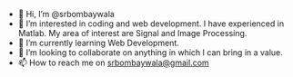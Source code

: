 - 👋 Hi, I’m @srbombaywala
- 👀 I’m interested in coding and web development. I have experienced in Matlab. My area of interest are Signal and Image Processing.
- 🌱 I’m currently learning Web Development.
- 💞️ I’m looking to collaborate on anything in which I can bring in a value.
- 📫 How to reach me on srbombaywala@gmail.com

<!---
srbombaywala/srbombaywala is a ✨ special ✨ repository because its `README.md` (this file) appears on your GitHub profile.
You can click the Preview link to take a look at your changes.
--->
